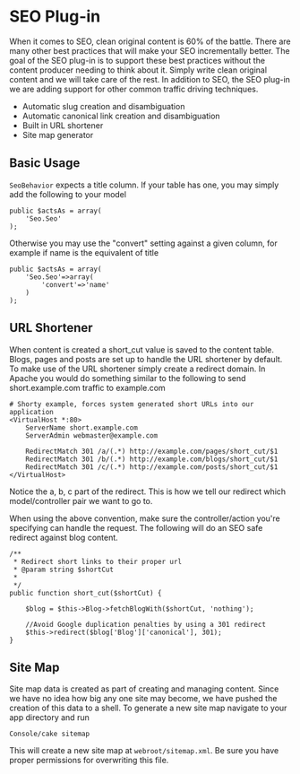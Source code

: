 # SEO Plug-in

When it comes to SEO, clean original content is 60% of the battle. There are many other best practices that will make
your SEO incrementally better. The goal of the SEO plug-in is to support these best practices without the content
producer needing to think about it. Simply write clean original content and we will take care of the rest. In addition 
to SEO, the SEO plug-in we are adding support for other common traffic driving techniques.

* Automatic slug creation and disambiguation
* Automatic canonical link creation and disambiguation
* Built in URL shortener
* Site map generator 

## Basic Usage

`SeoBehavior` expects a title column. If your table has one, you may simply add the following to your model

    public $actsAs = array(
        'Seo.Seo'
    );

Otherwise you may use the "convert" setting against a given column, for example if name is the equivalent of title

    public $actsAs = array(
        'Seo.Seo'=>array(
            'convert'=>'name'
        )
    );

## URL Shortener 

When content is created a short_cut value is saved to the content table. Blogs, pages and posts are set up to 
handle the URL shortener by default. To make use of the URL shortener simply create a redirect domain. In Apache you 
would do something similar to the following to send short.example.com traffic to example.com
   
    # Shorty example, forces system generated short URLs into our application
    <VirtualHost *:80>
        ServerName short.example.com
        ServerAdmin webmaster@example.com

        RedirectMatch 301 /a/(.*) http://example.com/pages/short_cut/$1
        RedirectMatch 301 /b/(.*) http://example.com/blogs/short_cut/$1
        RedirectMatch 301 /c/(.*) http://example.com/posts/short_cut/$1
    </VirtualHost>

Notice the a, b, c part of the redirect. This is how we tell our redirect which model/controller pair we want to
go to.

When using the above convention, make sure the controller/action you're specifying can handle the request. The following
will do an SEO safe redirect against blog content.

    /**
     * Redirect short links to their proper url
     * @param string $shortCut 
     *
     */
    public function short_cut($shortCut) {

        $blog = $this->Blog->fetchBlogWith($shortCut, 'nothing');

        //Avoid Google duplication penalties by using a 301 redirect
        $this->redirect($blog['Blog']['canonical'], 301);
    }  

## Site Map

Site map data is created as part of creating and managing content. Since we have no idea how big any one site may
become, we have pushed the creation of this data to a shell. To generate a new site map navigate to your app directory
and run

    Console/cake sitemap

This will create a new site map at `webroot/sitemap.xml`. Be sure you have proper permissions for overwriting this file.